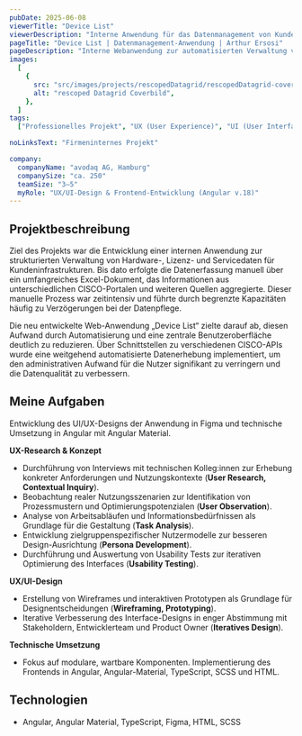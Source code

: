 ```yaml
---
pubDate: 2025-06-08
viewerTitle: "Device List"
viewerDescription: "Interne Anwendung für das Datenmanagement von Kunden-Hardware und -Software"
pageTitle: "Device List | Datenmanagement-Anwendung | Arthur Ersosi"
pageDescription: "Interne Webanwendung zur automatisierten Verwaltung von Hardware-, Lizenz- und Servicedaten für Kundeninfrastrukturen."
images:
  [
    {
      src: "src/images/projects/rescopedDatagrid/rescopedDatagrid-cover.webp",
      alt: "rescoped Datagrid Coverbild",
    },
  ]
tags:
  ["Professionelles Projekt", "UX (User Experience)", "UI (User Interface)", "Frontend-Entwicklung"]

noLinksText: "Firmeninternes Projekt"

company:
  companyName: "avodaq AG, Hamburg"
  companySize: "ca. 250"
  teamSize: "3–5"
  myRole: "UX/UI-Design & Frontend-Entwicklung (Angular v.18)"
---
```


## Projektbeschreibung

Ziel des Projekts war die Entwicklung einer internen Anwendung zur strukturierten Verwaltung von Hardware-, Lizenz-
und Servicedaten für Kundeninfrastrukturen. Bis dato erfolgte die Datenerfassung manuell über ein umfangreiches
Excel-Dokument, das Informationen aus unterschiedlichen CISCO-Portalen und weiteren Quellen aggregierte. Dieser manuelle
Prozess war zeitintensiv und führte durch begrenzte Kapazitäten häufig zu Verzögerungen bei der Datenpflege.

Die neu entwickelte Web-Anwendung „Device List“ zielte darauf ab, diesen Aufwand durch Automatisierung und eine zentrale
Benutzeroberfläche deutlich zu reduzieren. Über Schnittstellen zu verschiedenen CISCO-APIs wurde eine weitgehend
automatisierte Datenerhebung implementiert, um den administrativen Aufwand für die Nutzer signifikant zu verringern und
die Datenqualität zu verbessern.

## Meine Aufgaben

Entwicklung des UI/UX-Designs der Anwendung in Figma und technische Umsetzung in Angular mit Angular Material.

**UX-Research & Konzept**

- Durchführung von Interviews mit technischen Kolleg:innen zur Erhebung konkreter Anforderungen und Nutzungskontexte
  (**User Research, Contextual Inquiry**).
- Beobachtung realer Nutzungsszenarien zur Identifikation von Prozessmustern und Optimierungspotenzialen (**User
  Observation**).
- Analyse von Arbeitsabläufen und Informationsbedürfnissen als Grundlage für die Gestaltung (**Task Analysis**).
- Entwicklung zielgruppenspezifischer Nutzermodelle zur besseren Design-Ausrichtung (**Persona Development**).
- Durchführung und Auswertung von Usability Tests zur iterativen Optimierung des Interfaces (**Usability Testing**).

**UX/UI-Design**

- Erstellung von Wireframes und interaktiven Prototypen als Grundlage für Designentscheidungen (**Wireframing,
  Prototyping**).
- Iterative Verbesserung des Interface-Designs in enger Abstimmung mit Stakeholdern, Entwicklerteam und Product Owner
  (**Iteratives Design**).

**Technische Umsetzung**

- Fokus auf modulare, wartbare Komponenten. Implementierung des Frontends in Angular, Angular-Material, TypeScript, SCSS
  und HTML.

## Technologien

- Angular, Angular Material, TypeScript, Figma, HTML, SCSS
